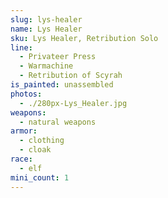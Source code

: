 ```yaml
---
slug: lys-healer
name: Lys Healer
sku: Lys Healer, Retribution Solo
line:
  - Privateer Press
  - Warmachine
  - Retribution of Scyrah
is_painted: unassembled
photos:
  - ./280px-Lys_Healer.jpg
weapons:
  - natural weapons
armor:
  - clothing
  - cloak
race:
  - elf
mini_count: 1
---
```

